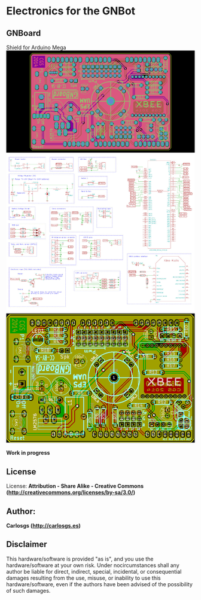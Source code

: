 Electronics for the GNBot
=====

GNBoard  
--
Shield for Arduino Mega  
![ScreenShot](GNBoard_1.0/Diagrams/GNBoard.jpg)  
![ScreenShot](GNBoard_1.0/Diagrams/GNBoard_diagram.jpg)  
![ScreenShot](GNBoard_1.0/Diagrams/GNBoard_brd.jpg)  

**Work in progress**  

License  
--
License: **Attribution - Share Alike - Creative Commons (<http://creativecommons.org/licenses/by-sa/3.0/>)**  

Author:  
--
**Carlosgs (<http://carlosgs.es>)**  

Disclaimer  
--
This hardware/software is provided "as is", and you use the hardware/software at your own risk. Under nocircumstances shall any author be liable for direct, indirect, special, incidental, or consequential damages resulting from the use, misuse, or inability to use this hardware/software, even if the authors have been advised of the possibility of such damages.  

